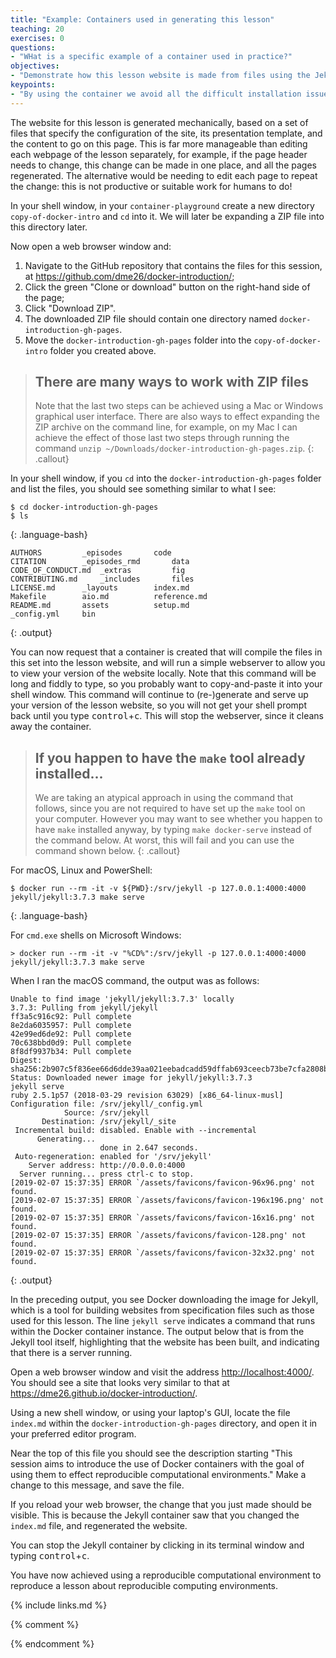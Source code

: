 ```yaml
---
title: "Example: Containers used in generating this lesson"
teaching: 20
exercises: 0
questions:
- "WHat is a specific example of a container used in practice?"
objectives:
- "Demonstrate how this lesson website is made from files using the Jekyll software in a container."
keypoints:
- "By using the container we avoid all the difficult installation issues of installing Jekyll."
---
```

The website for this lesson is generated mechanically, based on a set of files that specify the configuration of the site, its presentation template, and the content to go on this page. This is far more manageable than editing each webpage of the lesson separately, for example, if the page header needs to change, this change can be made in one place, and all the pages regenerated. The alternative would be needing to edit each page to repeat the change: this is not productive or suitable work for humans to do!

In your shell window, in your `container-playground` create a new directory `copy-of-docker-intro` and `cd` into it. We will later be expanding a ZIP file into this directory later.

Now open a web browser window and:
1. Navigate to the GitHub repository that contains the files for this session, at <https://github.com/dme26/docker-introduction/>;
2. Click the green "Clone or download" button on the right-hand side of the page;
3. Click "Download ZIP".
4. The downloaded ZIP file should contain one directory named `docker-introduction-gh-pages`.
5. Move the `docker-introduction-gh-pages` folder into the `copy-of-docker-intro` folder you created above.

> ## There are many ways to work with ZIP files
> Note that the last two steps can be achieved using a Mac or Windows graphical user interface. There are also ways to effect expanding the ZIP archive on the command line, for example, on my Mac I can achieve the effect of those last two steps through running the command `unzip ~/Downloads/docker-introduction-gh-pages.zip`.
{: .callout}

In your shell window, if you `cd` into the `docker-introduction-gh-pages` folder and list the files, you should see something similar to what I see:
~~~
$ cd docker-introduction-gh-pages
$ ls
~~~
{: .language-bash}
~~~
AUTHORS			_episodes		code
CITATION		_episodes_rmd		data
CODE_OF_CONDUCT.md	_extras			fig
CONTRIBUTING.md		_includes		files
LICENSE.md		_layouts		index.md
Makefile		aio.md			reference.md
README.md		assets			setup.md
_config.yml		bin
~~~
{: .output}

You can now request that a container is created that will compile the files in this set into the lesson website, and will run a simple webserver to allow you to view your version of the website locally. Note that this command will be long and fiddly to type, so you probably want to copy-and-paste it into your shell window. This command will continue to (re-)generate and serve up your version of the lesson website, so you will not get your shell prompt back until you type <kbd>control</kbd>+<kbd>c</kbd>. This will stop the webserver, since it cleans away the container.

> ## If you happen to have the `make` tool already installed...
> We are taking an atypical approach in using the command that follows, since you are not required to have set up the `make` tool on your computer. However you may want to see whether you happen to have `make` installed anyway, by typing `make docker-serve` instead of the command below. At worst, this will fail and you can use the command shown below.
{: .callout}

For macOS, Linux and PowerShell:
~~~
$ docker run --rm -it -v ${PWD}:/srv/jekyll -p 127.0.0.1:4000:4000 jekyll/jekyll:3.7.3 make serve
~~~
{: .language-bash}

For `cmd.exe` shells on Microsoft Windows:
~~~
> docker run --rm -it -v "%CD%":/srv/jekyll -p 127.0.0.1:4000:4000 jekyll/jekyll:3.7.3 make serve
~~~

When I ran the macOS command, the output was as follows:
~~~
Unable to find image 'jekyll/jekyll:3.7.3' locally
3.7.3: Pulling from jekyll/jekyll
ff3a5c916c92: Pull complete 
8e2da6035957: Pull complete 
42e99ed6de92: Pull complete 
70c638bbd0d9: Pull complete 
8f8df9937b34: Pull complete 
Digest: sha256:2b907c5f836ee66d6dde39aa021eebadcadd59dffab693ceecb73be7cfa2808b
Status: Downloaded newer image for jekyll/jekyll:3.7.3
jekyll serve
ruby 2.5.1p57 (2018-03-29 revision 63029) [x86_64-linux-musl]
Configuration file: /srv/jekyll/_config.yml
            Source: /srv/jekyll
       Destination: /srv/jekyll/_site
 Incremental build: disabled. Enable with --incremental
      Generating... 
                    done in 2.647 seconds.
 Auto-regeneration: enabled for '/srv/jekyll'
    Server address: http://0.0.0.0:4000
  Server running... press ctrl-c to stop.
[2019-02-07 15:37:35] ERROR `/assets/favicons/favicon-96x96.png' not found.
[2019-02-07 15:37:35] ERROR `/assets/favicons/favicon-196x196.png' not found.
[2019-02-07 15:37:35] ERROR `/assets/favicons/favicon-16x16.png' not found.
[2019-02-07 15:37:35] ERROR `/assets/favicons/favicon-128.png' not found.
[2019-02-07 15:37:35] ERROR `/assets/favicons/favicon-32x32.png' not found.
~~~
{: .output}

In the preceding output, you see Docker downloading the image for Jekyll, which is a tool for building websites from specification files such as those used for this lesson. The line `jekyll serve` indicates a command that runs within the Docker container instance. The output below that is from the Jekyll tool itself, highlighting that the website has been built, and indicating that there is a server running.

Open a web browser window and visit the address <http://localhost:4000/>. You should see a site that looks very similar to that at <https://dme26.github.io/docker-introduction/>.

Using a new shell window, or using your laptop's GUI, locate the file `index.md` within the `docker-introduction-gh-pages` directory, and open it in your preferred editor program.

Near the top of this file you should see the description starting "This session aims to introduce the use of Docker containers with the goal of using them to effect reproducible computational environments." Make a change to this message, and save the file.

If you reload your web browser, the change that you just made should be visible. This is because the Jekyll container saw that you changed the `index.md` file, and regenerated the website.

You can stop the Jekyll container by clicking in its terminal window and typing <kbd>control</kbd>+<kbd>c</kbd>.

You have now achieved using a reproducible computational environment to reproduce a lesson about reproducible computing environments.

{% include links.md %}

{% comment %}
<!--  LocalWords:  keypoints _episodes_rmd CODE_OF_CONDUCT.md aio.md
 -->
<!--  LocalWords:  CONTRIBUTING.md LICENSE.md index.md reference.md
 -->
<!--  LocalWords:  README.md setup.md _config.yml webserver srv
 -->
<!--  LocalWords:  jekyll x86_64-linux-musl favicons github.io
 -->
<!--  LocalWords:  links.md _episodes_rmd _config.yml endcomment
 -->
{% endcomment %}
